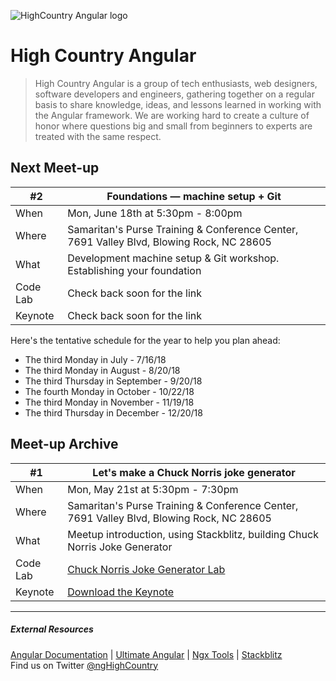 ![HighCountry Angular logo](https://raw.githubusercontent.com/ngHighCountry/Logo/master/ngHighCountry.svg?sanitize=true)

# High Country Angular

> High Country Angular is a group of tech enthusiasts, web designers, software developers and engineers, gathering together on a regular basis to share knowledge, ideas, and lessons learned in working with the Angular framework. We are working hard to create a culture of honor where questions big and small from beginners to experts are treated with the same respect.

## Next Meet-up

| #2 | Foundations — machine setup + Git |
| ------ | ------ |
| When | Mon, June 18th at 5:30pm - 8:00pm |
| Where | Samaritan's Purse Training & Conference Center, 7691 Valley Blvd, Blowing Rock, NC 28605 |
| What | Development machine setup & Git workshop. Establishing your foundation |
| Code Lab | Check back soon for the link |
| Keynote | Check back soon for the link |

Here's the tentative schedule for the year to help you plan ahead:
* The third Monday in July - 7/16/18
* The third Monday in August - 8/20/18
* The third Thursday in September - 9/20/18
* The fourth Monday in October - 10/22/18
* The third Monday in November - 11/19/18
* The third Thursday in December - 12/20/18

## Meet-up Archive

| #1 | Let's make a Chuck Norris joke generator |
| ------ | ------ |
| When | Mon, May 21st at 5:30pm - 7:30pm |
| Where | Samaritan's Purse Training & Conference Center, 7691 Valley Blvd, Blowing Rock, NC 28605 |
| What | Meetup introduction, using Stackblitz, building Chuck Norris Joke Generator |
| Code Lab | [Chuck Norris Joke Generator Lab](https://github.com/ngHighCountry/meetup/blob/master/labs/chuck-norris-jokes-lab.md) |
| Keynote | [Download the Keynote](https://github.com/ngHighCountry/meetup/raw/master/presentations/may-2018/may-2018.key) |

---

##### External Resources

[Angular Documentation](https://angular.io/docs) | [Ultimate Angular](https://ultimateangular.com/) | [Ngx Tools](https://ngx.tools/#/search) | [Stackblitz](https://stackblitz.com/)  
Find us on Twitter [@ngHighCountry](https://twitter.com/ngHighCountry)
